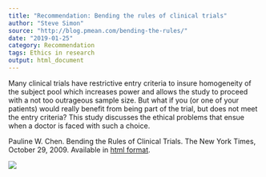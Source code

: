 ```yaml
---
title: "Recommendation: Bending the rules of clinical trials"
author: "Steve Simon"
source: "http://blog.pmean.com/bending-the-rules/"
date: "2019-01-25"
category: Recommendation
tags: Ethics in research
output: html_document
---
```


Many clinical trials have restrictive entry criteria to insure
homogeneity of the subject pool which increases power and allows the
study to proceed with a not too outrageous sample size. But what if you
(or one of your patients) would really benefit from being part of the
trial, but does not meet the entry criteria? This study discusses the
ethical problems that ensue when a doctor is faced with such a
choice.

<!---More--->

Pauline W. Chen. Bending the Rules of Clinical Trials. The New York
Times, October 29, 2009. Available in [html
format](https://www.nytimes.com/2009/10/29/health/29chen.html).

![](../../../web/images/19/bending-the-rules01.png)




